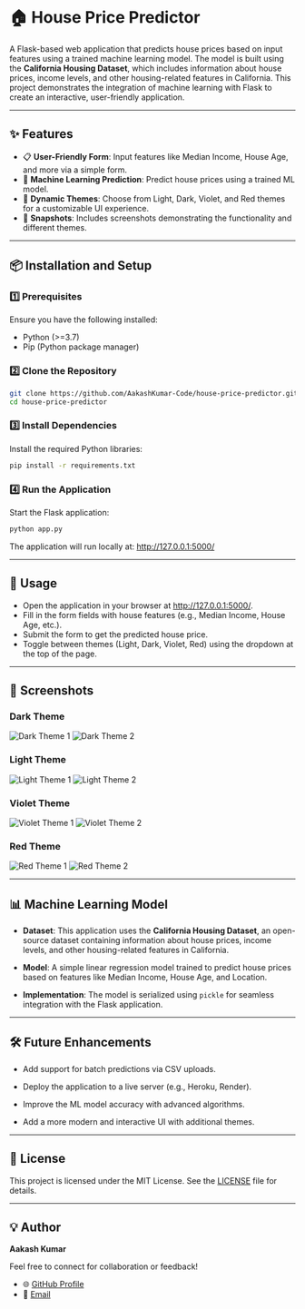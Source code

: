 # 🏠 House Price Predictor

A Flask-based web application that predicts house prices based on input features using a trained machine learning model. The model is built using the **California Housing Dataset**, which includes information about house prices, income levels, and other housing-related features in California. This project demonstrates the integration of machine learning with Flask to create an interactive, user-friendly application.

---


## ✨ Features
- 📋 **User-Friendly Form**: Input features like Median Income, House Age, and more via a simple form.
- 🧠 **Machine Learning Prediction**: Predict house prices using a trained ML model.
- 🎨 **Dynamic Themes**: Choose from Light, Dark, Violet, and Red themes for a customizable UI experience.
- 📸 **Snapshots**: Includes screenshots demonstrating the functionality and different themes.

---

## 📦 Installation and Setup

### 1️⃣ Prerequisites
Ensure you have the following installed:
- Python (>=3.7)
- Pip (Python package manager)

### 2️⃣ Clone the Repository
```bash
git clone https://github.com/AakashKumar-Code/house-price-predictor.git
cd house-price-predictor
```

### 3️⃣ Install Dependencies
Install the required Python libraries:

```bash
pip install -r requirements.txt
```

### 4️⃣ Run the Application
Start the Flask application:

```bash
python app.py
```
The application will run locally at: http://127.0.0.1:5000/

---

## 🔧 Usage
- Open the application in your browser at http://127.0.0.1:5000/.
- Fill in the form fields with house features (e.g., Median Income, House Age, etc.).
- Submit the form to get the predicted house price.
- Toggle between themes (Light, Dark, Violet, Red) using the dropdown at the top of the page.

---

## 📸 Screenshots

### Dark Theme
<!-- Embedding Dark Theme screenshots -->
![Dark Theme 1](https://github.com/AakashKumar-Code/house-price-predictor/raw/main/screenshots/dark_1.png) <!-- First screenshot of Dark Theme -->
![Dark Theme 2](https://github.com/AakashKumar-Code/house-price-predictor/raw/main/screenshots/dark_2.png) <!-- Second screenshot of Dark Theme -->

### Light Theme
<!-- Embedding Light Theme screenshots -->
![Light Theme 1](https://github.com/AakashKumar-Code/house-price-predictor/raw/main/screenshots/light_1.png) <!-- First screenshot of Light Theme -->
![Light Theme 2](https://github.com/AakashKumar-Code/house-price-predictor/raw/main/screenshots/light_2.png) <!-- Second screenshot of Light Theme -->

### Violet Theme
<!-- Embedding Violet Theme screenshots -->
![Violet Theme 1](https://github.com/AakashKumar-Code/house-price-predictor/raw/main/screenshots/voilet_1.png) <!-- First screenshot of Violet Theme -->
![Violet Theme 2](https://github.com/AakashKumar-Code/house-price-predictor/raw/main/screenshots/voilet_2.png) <!-- Second screenshot of Violet Theme -->

### Red Theme
<!-- Embedding Red Theme screenshots -->
![Red Theme 1](https://github.com/AakashKumar-Code/house-price-predictor/raw/main/screenshots/red_1.png) <!-- First screenshot of Red Theme -->
![Red Theme 2](https://github.com/AakashKumar-Code/house-price-predictor/raw/main/screenshots/red_2.png) <!-- Second screenshot of Red Theme -->

---

## 📊 Machine Learning Model
<!-- Mention the dataset -->
- **Dataset**: This application uses the **California Housing Dataset**, an open-source dataset containing information about house prices, income levels, and other housing-related features in California.

<!-- Describe the model -->
- **Model**: A simple linear regression model trained to predict house prices based on features like Median Income, House Age, and Location.

<!-- Highlight technical implementation -->
- **Implementation**: The model is serialized using `pickle` for seamless integration with the Flask application.

---

## 🛠️ Future Enhancements
<!-- Suggest adding batch predictions via CSV uploads -->
- Add support for batch predictions via CSV uploads.

<!-- Suggest deploying the application to a live server -->
- Deploy the application to a live server (e.g., Heroku, Render).

<!-- Suggest improving the ML model -->
- Improve the ML model accuracy with advanced algorithms.

<!-- Suggest enhancing the frontend -->
- Add a more modern and interactive UI with additional themes.

---

## 📝 License
<!-- Provide licensing information -->
This project is licensed under the MIT License. See the [LICENSE](LICENSE) file for details.

---

## 💡 Author
<!-- Author's name -->
**Aakash Kumar**

<!-- Add a short call-to-action -->
Feel free to connect for collaboration or feedback!

<!-- Links to GitHub and email -->
- 🌐 [GitHub Profile](https://github.com/AakashKumar-Code)
- 📧 [Email](mailto:aakashkumar27022001@gmail.com)


